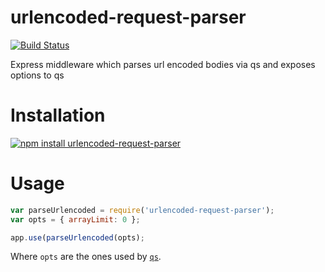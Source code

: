 urlencoded-request-parser
=========================

[![Build Status][travis-image]][travis-url]

Express middleware which parses url encoded bodies via qs and exposes options to qs

Installation
============
[![npm install urlencoded-request-parser][npm-image]][npm-url]

Usage
=====

```javascript
var parseUrlencoded = require('urlencoded-request-parser');
var opts = { arrayLimit: 0 };

app.use(parseUrlencoded(opts);
```

Where `opts` are the ones used by [`qs`](https://github.com/hapijs/qs).

[npm-image]: https://nodei.co/npm/urlencoded-request-parser.png?downloads=true
[npm-url]: https://www.npmjs.org/package/urlencoded-request-parser
[travis-image]: https://travis-ci.org/apechimp/urlencoded-request-parser.svg
[travis-url]: https://travis-ci.org/apechimp/urlencoded-request-parser

